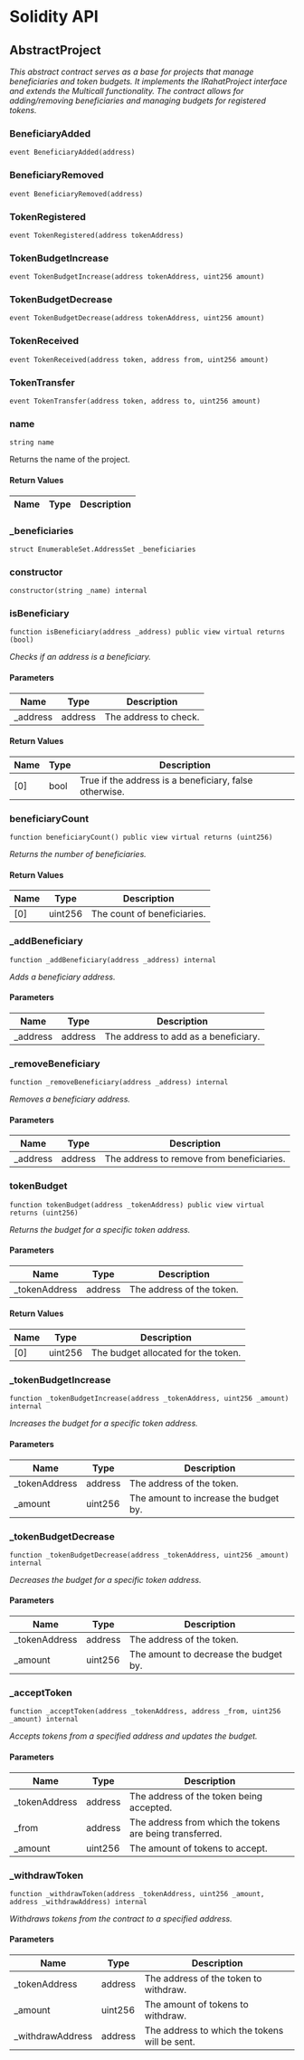 # Solidity API

## AbstractProject

_This abstract contract serves as a base for projects that manage beneficiaries and token budgets.
It implements the IRahatProject interface and extends the Multicall functionality.
The contract allows for adding/removing beneficiaries and managing budgets for registered tokens._

### BeneficiaryAdded

```solidity
event BeneficiaryAdded(address)
```

### BeneficiaryRemoved

```solidity
event BeneficiaryRemoved(address)
```

### TokenRegistered

```solidity
event TokenRegistered(address tokenAddress)
```

### TokenBudgetIncrease

```solidity
event TokenBudgetIncrease(address tokenAddress, uint256 amount)
```

### TokenBudgetDecrease

```solidity
event TokenBudgetDecrease(address tokenAddress, uint256 amount)
```

### TokenReceived

```solidity
event TokenReceived(address token, address from, uint256 amount)
```

### TokenTransfer

```solidity
event TokenTransfer(address token, address to, uint256 amount)
```

### name

```solidity
string name
```

Returns the name of the project.

#### Return Values

| Name | Type | Description |
| ---- | ---- | ----------- |

### _beneficiaries

```solidity
struct EnumerableSet.AddressSet _beneficiaries
```

### constructor

```solidity
constructor(string _name) internal
```

### isBeneficiary

```solidity
function isBeneficiary(address _address) public view virtual returns (bool)
```

_Checks if an address is a beneficiary._

#### Parameters

| Name | Type | Description |
| ---- | ---- | ----------- |
| _address | address | The address to check. |

#### Return Values

| Name | Type | Description |
| ---- | ---- | ----------- |
| [0] | bool | True if the address is a beneficiary, false otherwise. |

### beneficiaryCount

```solidity
function beneficiaryCount() public view virtual returns (uint256)
```

_Returns the number of beneficiaries._

#### Return Values

| Name | Type | Description |
| ---- | ---- | ----------- |
| [0] | uint256 | The count of beneficiaries. |

### _addBeneficiary

```solidity
function _addBeneficiary(address _address) internal
```

_Adds a beneficiary address._

#### Parameters

| Name | Type | Description |
| ---- | ---- | ----------- |
| _address | address | The address to add as a beneficiary. |

### _removeBeneficiary

```solidity
function _removeBeneficiary(address _address) internal
```

_Removes a beneficiary address._

#### Parameters

| Name | Type | Description |
| ---- | ---- | ----------- |
| _address | address | The address to remove from beneficiaries. |

### tokenBudget

```solidity
function tokenBudget(address _tokenAddress) public view virtual returns (uint256)
```

_Returns the budget for a specific token address._

#### Parameters

| Name | Type | Description |
| ---- | ---- | ----------- |
| _tokenAddress | address | The address of the token. |

#### Return Values

| Name | Type | Description |
| ---- | ---- | ----------- |
| [0] | uint256 | The budget allocated for the token. |

### _tokenBudgetIncrease

```solidity
function _tokenBudgetIncrease(address _tokenAddress, uint256 _amount) internal
```

_Increases the budget for a specific token address._

#### Parameters

| Name | Type | Description |
| ---- | ---- | ----------- |
| _tokenAddress | address | The address of the token. |
| _amount | uint256 | The amount to increase the budget by. |

### _tokenBudgetDecrease

```solidity
function _tokenBudgetDecrease(address _tokenAddress, uint256 _amount) internal
```

_Decreases the budget for a specific token address._

#### Parameters

| Name | Type | Description |
| ---- | ---- | ----------- |
| _tokenAddress | address | The address of the token. |
| _amount | uint256 | The amount to decrease the budget by. |

### _acceptToken

```solidity
function _acceptToken(address _tokenAddress, address _from, uint256 _amount) internal
```

_Accepts tokens from a specified address and updates the budget._

#### Parameters

| Name | Type | Description |
| ---- | ---- | ----------- |
| _tokenAddress | address | The address of the token being accepted. |
| _from | address | The address from which the tokens are being transferred. |
| _amount | uint256 | The amount of tokens to accept. |

### _withdrawToken

```solidity
function _withdrawToken(address _tokenAddress, uint256 _amount, address _withdrawAddress) internal
```

_Withdraws tokens from the contract to a specified address._

#### Parameters

| Name | Type | Description |
| ---- | ---- | ----------- |
| _tokenAddress | address | The address of the token to withdraw. |
| _amount | uint256 | The amount of tokens to withdraw. |
| _withdrawAddress | address | The address to which the tokens will be sent. |

